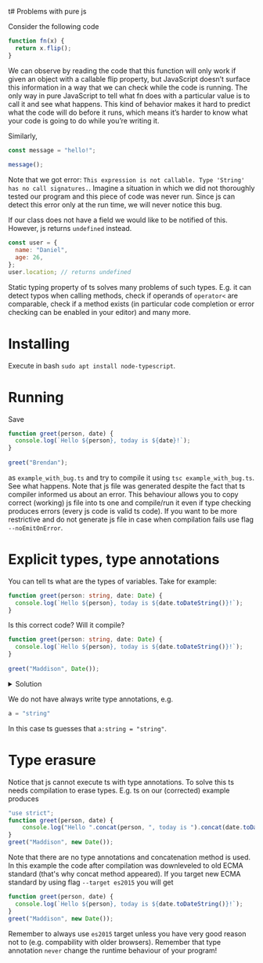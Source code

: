 t# Problems with pure js

Consider the following code
```javascript
function fn(x) {
  return x.flip();
}
```
We can observe by reading the code that this function will only work if given an object with a callable flip property, but JavaScript doesn’t surface this information in a way that we can check while the code is running. The only way in pure JavaScript to tell what fn does with a particular value is to call it and see what happens. This kind of behavior makes it hard to predict what the code will do before it runs, which means it’s harder to know what your code is going to do while you’re writing it.

Similarly,
```javascript
const message = "hello!";
 
message();
```
Note that we got error: `This expression is not callable. Type 'String' has no call signatures.`. Imagine a situation in which we did not thoroughly tested our program and this piece
of code was never run. Since js can detect this error only at the run time, we will never notice this bug.

If our class does not have a field we would like to be notified of this. However, js returns `undefined` instead.
```javascript
const user = {
  name: "Daniel",
  age: 26,
};
user.location; // returns undefined
```

Static typing property of ts solves many problems of such types. E.g. it can detect typos when calling methods,  check if operands of `operator<` are comparable, check if a method exists (in particular code completion or error checking can be enabled in your editor) and many more.

# Installing

Execute in bash `sudo apt install node-typescript`.

# Running

Save 
```javascript
function greet(person, date) {
  console.log(`Hello ${person}, today is ${date}!`);
}
 
greet("Brendan");
```
as `example_with_bug.ts` and try to compile it using `tsc example_with_bug.ts`.  See what happens. Note that js file was generated despite the fact that ts compiler informed us about an error. This behaviour allows you to copy correct (working) js file into ts one and compile/run it even if type checking produces errors (every js code is valid ts code). If you want to be more restrictive and do not generate js file in case when compilation fails use flag `--noEmitOnError`.

# Explicit types, type annotations
You can tell ts what are the types of variables. Take for example:
```typescript
function greet(person: string, date: Date) {
  console.log(`Hello ${person}, today is ${date.toDateString()}!`);
}
```
Is this correct code? Will it compile?
```typescript
function greet(person: string, date: Date) {
  console.log(`Hello ${person}, today is ${date.toDateString()}!`);
}
 
greet("Maddison", Date());
```
<details>
  <summary>Solution</summary>
  Change Date() to new Date()
</details>

We do not have always write type annotations, e.g.
```typescript
a = "string"
```
In this case ts guesses that `a:string = "string"`. 
# Type erasure
Notice that js cannot execute ts with type annotations. To solve this ts needs compilation to erase types. E.g. ts on our (corrected) example produces
```javascript
"use strict";
function greet(person, date) {
    console.log("Hello ".concat(person, ", today is ").concat(date.toDateString(), "!"));
}
greet("Maddison", new Date());

```
Note that there are no type annotations and concatenation method is used. In this example the code after compilation was downleveled to old ECMA standard (that's why concat method appeared). If you target new ECMA standard by using flag `--target es2015` you will get
```javascript
function greet(person, date) {
  console.log(`Hello ${person}, today is ${date.toDateString()}!`);
}
greet("Maddison", new Date());
```
Remember to always use `es2015` target unless you have very good reason not to (e.g. compability with older browsers). 
Remember that type annotation `never` change the runtime behaviour of your program!
